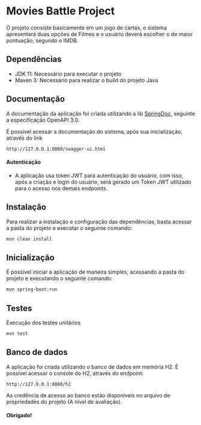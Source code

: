 # Movies Battle Project

O projeto consiste basicamente em um jogo de cartas, o sistema apresentará duas opções de Filmes e o usuário deverá escolher o de maior pontuação, segundo o IMDB.

## Dependências
* JDK 11: Necessário para executar o projeto
* Maven 3: Necessário para realizar o build do projeto Java

## Documentação
A documentação da aplicação foi criada utilizando a lib [SpringDoc](https://springdoc.org/), seguinte a especificação OpenAPI 3.0.

É possível acessar a documentação do sistema, após sua inicialização, através do link

```
http://127.0.0.1:8080/swagger-ui.html
```

#### Autenticação
* A aplicação usa token JWT para autenticação do usuário, com isso, após a criação e login do usuário, será gerado um Token JWT utilizado para o acesso nos demais endpoints.

## Instalação

Para realizar a instalação e configuração das dependências, basta acessar a pasta do projeto e executar o seguinte comando:

```bash
mvn clean install
```

## Inicialização
É possível iniciar a aplicação de maneira simples, acessando a pasta do projeto e executando o seguinte comando:

```bash
mvn spring-boot:run
```

## Testes
Execução dos testes unitários

```bash
mvn test
```

## Banco de dados
A aplicação foi criada utilizando o banco de dados em memória H2. É possível acessar o console do H2, através do endpoint:

```
http://127.0.0.1:8080/h2
```

As credência de acesso ao banco estão disponíveis no arquivo de propriedades do projeto (A nível de avaliação).


#### Obrigado!
